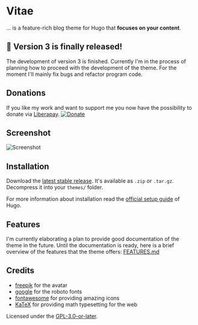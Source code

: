 # Vitae
... is a feature-rich blog theme for Hugo that **focuses on your content**.

## :mega: Version 3 is finally released!

The development of version 3 is finished. Currently I'm in the process of
planning how to proceed with the development of the theme. For the moment I'll
mainly fix bugs and refactor program code.

## Donations

If you like my work and want to support me you now have the possibility to
donate via [Liberapay](https://liberapay.com/about/). [![Donate](https://liberapay.com/assets/widgets/donate.svg)](https://liberapay.com/liberapay/donate)

## Screenshot

![Screenshot](https://raw.githubusercontent.com/dataCobra/hugo-vitae/main/images/screenshot.png)

## Installation

Download the [latest stable release](https://github.com/dataCobra/hugo-vitae/releases/latest).
It's available as `.zip` or `.tar.gz`. Decompress it into your `themes/` folder.

For more information about installation read the
[official setup guide](https://gohugo.io/overview/installing/) of Hugo.

## Features

I'm currently elaborating a plan to provide good documentation of the theme
in the future. Until the documentation is ready, here is a brief overview of
the features that the theme offers: [FEATURES.md](https://github.com/dataCobra/hugo-vitae/blob/main/FEATURES.md)

## Credits

* [freepik](https://www.freepik.com) for the avatar
* [google](https://fonts.google.com/specimen/Roboto) for the roboto fonts
* [fontawesome](https://fontawesome.com) for providing amazing icons
* [KaTeX](https://katex.org/) for providing math typesetting for the web

Licensed under the [GPL-3.0-or-later](https://raw.githubusercontent.com/dataCobra/hugo-vitae/main/COPYING).
